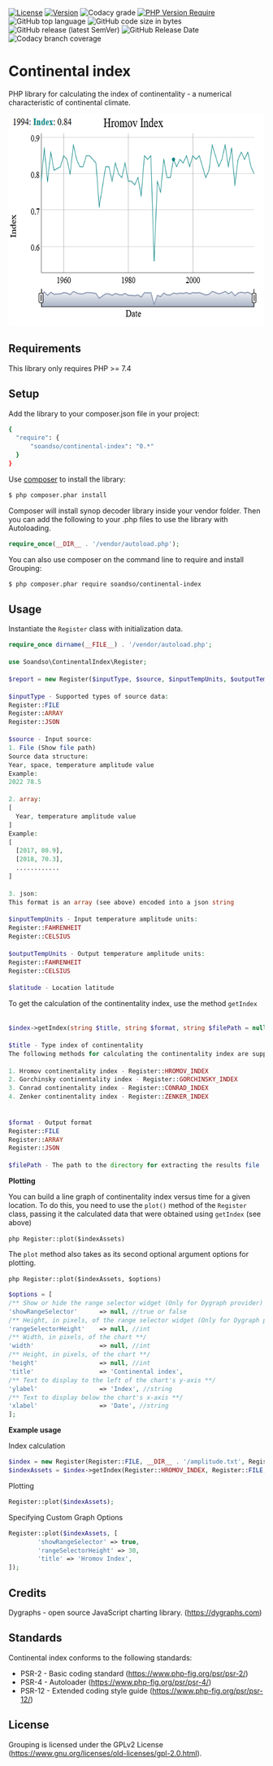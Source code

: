 [![License](http://poser.pugx.org/soandso/continental-index/license)](https://packagist.org/packages/soandso/continental-index)
[![Version](http://poser.pugx.org/soandso/continental-index/version)](https://packagist.org/packages/soandso/continental-index)
![Codacy grade](https://img.shields.io/codacy/grade/ee8816be877c49d9af92dc1531d968e3)
[![PHP Version Require](http://poser.pugx.org/soandso/continental-index/require/php)](https://packagist.org/packages/soandso/continental-index)
![GitHub top language](https://img.shields.io/github/languages/top/soandsoSwEn/continental-index)
![GitHub code size in bytes](https://img.shields.io/github/languages/code-size/soandsoSwEn/continental-index)
![GitHub release (latest SemVer)](https://img.shields.io/github/v/release/soandsoSwEn/continental-index)
![GitHub Release Date](https://img.shields.io/github/release-date/soandsoSwEn/continental-index)
![Codacy branch coverage](https://img.shields.io/codacy/coverage/ee8816be877c49d9af92dc1531d968e3/main)

Continental index
========================================

PHP library for calculating the index of continentality - a numerical characteristic of continental climate.

<img src="./images/Continental-Index.png" width="629" height="417">


Requirements
-----------

This library only requires PHP >= 7.4

Setup
-----

Add the library to your composer.json file in your project:

```bash
{
  "require": {
      "soandso/continental-index": "0.*"
  }
}
```

Use [composer](http://getcomposer.org) to install the library:

```bash
$ php composer.phar install
```

Composer will install synop decoder library inside your vendor folder. Then you can add the following to your
.php files to use the library with Autoloading.

```php
require_once(__DIR__ . '/vendor/autoload.php');
```

You can also use composer on the command line to require and install Grouping:

```bash
$ php composer.phar require soandso/continental-index
```

Usage
-----

Instantiate the ```Register``` class with initialization data.

```php
require_once dirname(__FILE__) . '/vendor/autoload.php';

use Soandso\ContinentalIndex\Register;

$report = new Register($inputType, $source, $inputTempUnits, $outputTempUnits, $latitude);

$inputType - Supported types of source data:
Register::FILE
Register::ARRAY
Register::JSON

$source - Input source:
1. File (Show file path)
Source data structure:
Year, space, temperature amplitude value
Example:
2022 78.5

2. array:
[
  Year, temperature amplitude value
]
Example:
[
  [2017, 80.9],
  [2018, 70.3],
  ............
]

3. json:
This format is an array (see above) encoded into a json string

$inputTempUnits - Input temperature amplitude units:
Register::FAHRENHEIT
Register::CELSIUS

$outputTempUnits - Output temperature amplitude units:
Register::FAHRENHEIT
Register::CELSIUS

$latitude - Location latitude

```

To get the calculation of the continentality index, use the method ```getIndex```

```php

$index->getIndex(string $title, string $format, string $filePath = null);

$title - Type index of continentality
The following methods for calculating the continentality index are supported:

1. Hromov continentality index - Register::HROMOV_INDEX
2. Gorchinsky continentality index - Register::GORCHINSKY_INDEX
3. Conrad continentality index - Register::CONRAD_INDEX
4. Zenker continentality index - Register::ZENKER_INDEX


$format - Output format
Register::FILE
Register::ARRAY
Register::JSON

$filePath - The path to the directory for extracting the results file

```

**Plotting**

You can build a line graph of continentality index versus time for a given location.
To do this, you need to use the ```plot()``` method of the ```Register``` class, passing it the calculated data that were obtained using ```getIndex``` (see above)

```php Register::plot($indexAssets)```

The ```plot``` method also takes as its second optional argument options for plotting.

```php Register::plot($indexAssets, $options)```

```php
$options = [
/** Show or hide the range selector widget (Only for Dygraph provider) **/
'showRangeSelector'      => null, //true or false
/** Height, in pixels, of the range selector widget (Only for Dygraph provider) **/
'rangeSelectorHeight'    => null, //int
/** Width, in pixels, of the chart **/
'width'                  => null, //int
/** Height, in pixels, of the chart **/
'height'                 => null, //int
'title'                  => 'Continental index',
/** Text to display to the left of the chart's y-axis **/
'ylabel'                 => 'Index', //string
/** Text to display below the chart's x-axis **/
'xlabel'                 => 'Date', //string
];
```

**Example usage**

Index calculation
```php
$index = new Register(Register::FILE, __DIR__ . '/amplitude.txt', Register::FAHRENHEIT, Register::CELSIUS, 45.5);
$indexAssets = $index->getIndex(Register::HROMOV_INDEX, Register::FILE, __DIR__);
```

Plotting

```php
Register::plot($indexAssets);
```

Specifying Custom Graph Options

```php
Register::plot($indexAssets, [
        'showRangeSelector' => true,
        'rangeSelectorHeight' => 30,
        'title' => 'Hromov Index',
]);
```

Credits
-------

Dygraphs - open source JavaScript charting library. (https://dygraphs.com)


Standards
---------

Continental index conforms to the following standards:

* PSR-2  - Basic coding standard (https://www.php-fig.org/psr/psr-2/)
* PSR-4  - Autoloader (https://www.php-fig.org/psr/psr-4/)
* PSR-12 - Extended coding style guide (https://www.php-fig.org/psr/psr-12/)

License
-------

Grouping is licensed under the GPLv2 License (https://www.gnu.org/licenses/old-licenses/gpl-2.0.html).